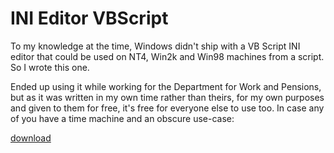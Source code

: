 # INI Editor VBScript

To my knowledge at the time, Windows didn't ship with a VB Script INI editor
that could be used on NT4, Win2k and Win98 machines from a script. So I wrote
this one.

Ended up using it while working for the Department for Work and Pensions, but
as it was written in my own time rather than theirs, for my own purposes and
given to them for free, it's free for everyone else to use too. In case any of
you have a time machine and an obscure use-case:

[download](iniedit.zip)